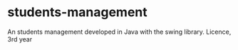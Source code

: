 students-management
===================

An students management developed in Java with the swing library. Licence, 3rd year
